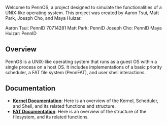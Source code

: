 Welcome to PennOS, a project designed to simulate the functionalities of a UNIX-like operating system. This project was created by Aaron Tsui, Matt Park, Joesph Cho, and Maya Huizar.

Aaron Tsui: PennID 70714281
Matt Park: PennID
Joseph Cho: PennID
Maya Huizar: PennID

## Overview

PennOS is a UNIX-like operating system that runs as a guest OS within a single process on a host OS. It includes implementations of a basic priority scheduler, a FAT file system (PennFAT), and user shell interactions. 

## Documentation

- [**Kernel Documentation**](kernel.md): Here is an overview of the Kernel, Scheduler, and Shell, and its related functions and structure. 
- [**FAT Documentation**](fat.md): Here is an overview of the structure of the filesystem, and its related functions.
